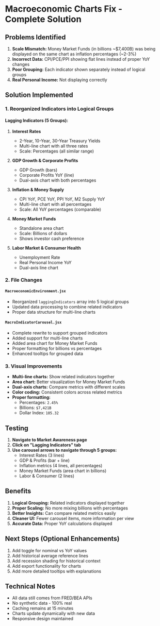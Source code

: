 # Macroeconomic Charts Fix - Complete Solution

## Problems Identified

1. **Scale Mismatch:** Money Market Funds (in billions ~$7,400B) was being displayed on the same chart as inflation percentages (~2-3%)
2. **Incorrect Data:** CPI/PCE/PPI showing flat lines instead of proper YoY changes
3. **Poor Grouping:** Each indicator shown separately instead of logical groups
4. **Real Personal Income:** Not displaying correctly

## Solution Implemented

### 1. Reorganized Indicators into Logical Groups

#### **Lagging Indicators (5 Groups):**

1. **Interest Rates**
   - 2-Year, 10-Year, 30-Year Treasury Yields
   - Multi-line chart with all three rates
   - Scale: Percentages (all similar range)

2. **GDP Growth & Corporate Profits**
   - GDP Growth (bars)
   - Corporate Profits YoY (line)
   - Dual-axis chart with both percentages

3. **Inflation & Money Supply**
   - CPI YoY, PCE YoY, PPI YoY, M2 Supply YoY
   - Multi-line chart with all percentages
   - Scale: All YoY percentages (comparable)

4. **Money Market Funds**
   - Standalone area chart
   - Scale: Billions of dollars
   - Shows investor cash preference

5. **Labor Market & Consumer Health**
   - Unemployment Rate
   - Real Personal Income YoY
   - Dual-axis line chart

### 2. File Changes

#### `MacroeconomicEnvironment.jsx`
- Reorganized `laggingIndicators` array into 5 logical groups
- Updated data processing to combine related indicators
- Proper data structure for multi-line charts

#### `MacroIndicatorCarousel.jsx`
- Complete rewrite to support grouped indicators
- Added support for multi-line charts
- Added area chart for Money Market Funds
- Proper formatting for billions vs percentages
- Enhanced tooltips for grouped data

### 3. Visual Improvements

- **Multi-line charts:** Show related indicators together
- **Area chart:** Better visualization for Money Market Funds
- **Dual-axis charts:** Compare metrics with different scales
- **Color coding:** Consistent colors across related metrics
- **Proper formatting:**
  - Percentages: `2.45%`
  - Billions: `$7,421B`
  - Dollar Index: `105.32`

## Testing

1. **Navigate to Market Awareness page**
2. **Click on "Lagging Indicators" tab**
3. **Use carousel arrows to navigate through 5 groups:**
   - Interest Rates (3 lines)
   - GDP & Profits (bar + line)
   - Inflation metrics (4 lines, all percentages)
   - Money Market Funds (area chart in billions)
   - Labor & Consumer (2 lines)

## Benefits

1. **Logical Grouping:** Related indicators displayed together
2. **Proper Scaling:** No more mixing billions with percentages
3. **Better Insights:** Can compare related metrics easily
4. **Cleaner UI:** Fewer carousel items, more information per view
5. **Accurate Data:** Proper YoY calculations displayed

## Next Steps (Optional Enhancements)

1. Add toggle for nominal vs YoY values
2. Add historical average reference lines
3. Add recession shading for historical context
4. Add export functionality for charts
5. Add more detailed tooltips with explanations

## Technical Notes

- All data still comes from FRED/BEA APIs
- No synthetic data - 100% real
- Caching remains at 15 minutes
- Charts update dynamically with new data
- Responsive design maintained